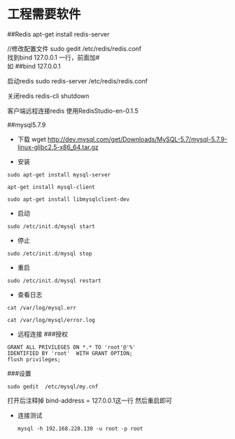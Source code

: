 # 工程需要软件

##Redis
apt-get install redis-server

//修改配置文件
sudo gedit  /etc/redis/redis.conf  
找到bind 127.0.0.1 一行，前面加#  
如 ##bind 127.0.0.1

启动redis
sudo redis-server /etc/redis/redis.conf

关闭redis
redis-cli shutdown

客户端远程连接redis
使用RedisStudio-en-0.1.5 

 ##mysql5.7.9
 - 下载
 wget http://dev.mysql.com/get/Downloads/MySQL-5.7/mysql-5.7.9-linux-glibc2.5-x86_64.tar.gz
 
- 安装

```
sudo apt-get install mysql-server
 
apt-get install mysql-client
 
sudo apt-get install libmysqlclient-dev
```
- 启动
```
sudo /etc/init.d/mysql start
```
- 停止
```
sudo /etc/init.d/mysql stop
```
- 重启
```
sudo /etc/init.d/mysql restart
```
- 查看日志  

```
cat /var/log/mysql.err
 
cat /var/log/mysql/error.log
```
- 远程连接
###授权
```
GRANT ALL PRIVILEGES ON *.* TO 'root'@'%'  
IDENTIFIED BY 'root'  WITH GRANT OPTION;
flush privileges;
```
###设置
```
sudo gedit  /etc/mysql/my.cnf
```
打开后注释掉 bind-address		= 127.0.0.1这一行
然后重启即可
- 连接测试
	```
    mysql -h 192.168.228.130 -u root -p root
    ```


